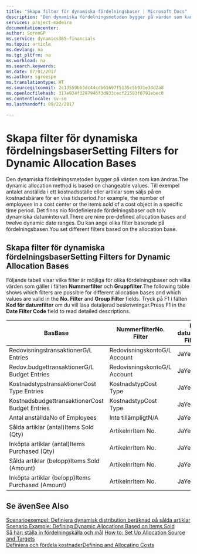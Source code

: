 ```yaml
---
title: "Skapa filter för dynamiska fördelningsbaser | Microsoft Docs"
description: "Den dynamiska fördelningsmetoden bygger på värden som kan ändras. Till exempel antalet anställda i ett kostnadsställe eller artiklar som säljs på en kostnadsbärare för en viss tidsperiod. Det finns nio fördefinierade fördelningsbaser och tolv dynamiska datumintervall. Du kan ange olika filter baserade på fördelningsbasen."
services: project-madeira
documentationcenter: 
author: SorenGP
ms.service: dynamics365-financials
ms.topic: article
ms.devlang: na
ms.tgt_pltfrm: na
ms.workload: na
ms.search.keywords: 
ms.date: 07/01/2017
ms.author: sgroespe
ms.translationtype: HT
ms.sourcegitcommit: 2c13559bb3dc44cdb61697f5135c5b931e34d2a8
ms.openlocfilehash: 317e924f3297946f3d933cecf21593f0791ebec0
ms.contentlocale: sv-se
ms.lasthandoff: 09/22/2017

---
```

# <a name="setting-filters-for-dynamic-allocation-bases"></a><span data-ttu-id="b2487-106">Skapa filter för dynamiska fördelningsbaser</span><span class="sxs-lookup"><span data-stu-id="b2487-106">Setting Filters for Dynamic Allocation Bases</span></span>
<span data-ttu-id="b2487-107">Den dynamiska fördelningsmetoden bygger på värden som kan ändras.</span><span class="sxs-lookup"><span data-stu-id="b2487-107">The dynamic allocation method is based on changeable values.</span></span> <span data-ttu-id="b2487-108">Till exempel antalet anställda i ett kostnadsställe eller artiklar som säljs på en kostnadsbärare för en viss tidsperiod.</span><span class="sxs-lookup"><span data-stu-id="b2487-108">For example, the number of employees in a cost center or the items sold of a cost object in a specific time period.</span></span> <span data-ttu-id="b2487-109">Det finns nio fördefinierade fördelningsbaser och tolv dynamiska datumintervall.</span><span class="sxs-lookup"><span data-stu-id="b2487-109">There are nine pre-defined allocation bases and twelve dynamic date ranges.</span></span> <span data-ttu-id="b2487-110">Du kan ange olika filter baserade på fördelningsbasen.</span><span class="sxs-lookup"><span data-stu-id="b2487-110">You set different filters based on the allocation base.</span></span>  

## <a name="setting-filters-for-dynamic-allocation-bases"></a><span data-ttu-id="b2487-111">Skapa filter för dynamiska fördelningsbaser</span><span class="sxs-lookup"><span data-stu-id="b2487-111">Setting Filters for Dynamic Allocation Bases</span></span>  
 <span data-ttu-id="b2487-112">Följande tabell visar vilka filter är möjliga för olika fördelningsbaser och vilka värden som gäller i fälten **Nummerfilter** och **Gruppfilter**.</span><span class="sxs-lookup"><span data-stu-id="b2487-112">The following table shows which filters are possible for different allocation bases and which values are valid in the **No. Filter** and **Group Filter** fields.</span></span> <span data-ttu-id="b2487-113">Tryck på F1 i fälten **Kod för datumfilter** om du vill läsa detaljerad beskrivningar.</span><span class="sxs-lookup"><span data-stu-id="b2487-113">Press F1 in the **Date Filter Code** field to read detailed descriptions.</span></span>  

|<span data-ttu-id="b2487-114">**Bas**</span><span class="sxs-lookup"><span data-stu-id="b2487-114">**Base**</span></span>|<span data-ttu-id="b2487-115">**Nummerfilter**</span><span class="sxs-lookup"><span data-stu-id="b2487-115">**No. Filter**</span></span>|<span data-ttu-id="b2487-116">**Kod för datumfilter**</span><span class="sxs-lookup"><span data-stu-id="b2487-116">**Date Filter Code**</span></span>|<span data-ttu-id="b2487-117">**Filter för kostnadsställe**</span><span class="sxs-lookup"><span data-stu-id="b2487-117">**Cost Center Filter**</span></span>|<span data-ttu-id="b2487-118">**Filter för kostnadsbärare**</span><span class="sxs-lookup"><span data-stu-id="b2487-118">**Cost Object Filter**</span></span>|<span data-ttu-id="b2487-119">**Gruppfilter**</span><span class="sxs-lookup"><span data-stu-id="b2487-119">**Group Filter**</span></span>|  
|--------------|----------------------------------------|----------------------------------------------|------------------------------------------------|------------------------------------------------|------------------------------------------|  
|<span data-ttu-id="b2487-120">Redovisningstransaktioner</span><span class="sxs-lookup"><span data-stu-id="b2487-120">G/L Entries</span></span>|<span data-ttu-id="b2487-121">Redovisningskonto</span><span class="sxs-lookup"><span data-stu-id="b2487-121">G/L Account</span></span>|<span data-ttu-id="b2487-122">Ja</span><span class="sxs-lookup"><span data-stu-id="b2487-122">Yes</span></span>|<span data-ttu-id="b2487-123">Ja</span><span class="sxs-lookup"><span data-stu-id="b2487-123">Yes</span></span>|<span data-ttu-id="b2487-124">Ja</span><span class="sxs-lookup"><span data-stu-id="b2487-124">Yes</span></span>|<span data-ttu-id="b2487-125">Inte tillämpligt</span><span class="sxs-lookup"><span data-stu-id="b2487-125">N/A</span></span>|  
|<span data-ttu-id="b2487-126">Redov.budgettransaktioner</span><span class="sxs-lookup"><span data-stu-id="b2487-126">G/L Budget Entries</span></span>|<span data-ttu-id="b2487-127">Redovisningskonto</span><span class="sxs-lookup"><span data-stu-id="b2487-127">G/L Account</span></span>|<span data-ttu-id="b2487-128">Ja</span><span class="sxs-lookup"><span data-stu-id="b2487-128">Yes</span></span>|<span data-ttu-id="b2487-129">Ja</span><span class="sxs-lookup"><span data-stu-id="b2487-129">Yes</span></span>|<span data-ttu-id="b2487-130">Ja</span><span class="sxs-lookup"><span data-stu-id="b2487-130">Yes</span></span>|<span data-ttu-id="b2487-131">Redov.budgetnamn</span><span class="sxs-lookup"><span data-stu-id="b2487-131">G/L Budget Name</span></span>|  
|<span data-ttu-id="b2487-132">Kostnadstypstransaktioner</span><span class="sxs-lookup"><span data-stu-id="b2487-132">Cost Type Entries</span></span>|<span data-ttu-id="b2487-133">Kostnadstyp</span><span class="sxs-lookup"><span data-stu-id="b2487-133">Cost Type</span></span>|<span data-ttu-id="b2487-134">Ja</span><span class="sxs-lookup"><span data-stu-id="b2487-134">Yes</span></span>|<span data-ttu-id="b2487-135">Ja</span><span class="sxs-lookup"><span data-stu-id="b2487-135">Yes</span></span>|<span data-ttu-id="b2487-136">Ja</span><span class="sxs-lookup"><span data-stu-id="b2487-136">Yes</span></span>|<span data-ttu-id="b2487-137">Inte tillämpligt</span><span class="sxs-lookup"><span data-stu-id="b2487-137">N/A</span></span>|  
|<span data-ttu-id="b2487-138">Kostnadsbudgettransaktioner</span><span class="sxs-lookup"><span data-stu-id="b2487-138">Cost Budget Entries</span></span>|<span data-ttu-id="b2487-139">Kostnadstyp</span><span class="sxs-lookup"><span data-stu-id="b2487-139">Cost Type</span></span>|<span data-ttu-id="b2487-140">Ja</span><span class="sxs-lookup"><span data-stu-id="b2487-140">Yes</span></span>|<span data-ttu-id="b2487-141">Ja</span><span class="sxs-lookup"><span data-stu-id="b2487-141">Yes</span></span>|<span data-ttu-id="b2487-142">Ja</span><span class="sxs-lookup"><span data-stu-id="b2487-142">Yes</span></span>|<span data-ttu-id="b2487-143">Budgetnamn</span><span class="sxs-lookup"><span data-stu-id="b2487-143">Budget Name</span></span>|  
|<span data-ttu-id="b2487-144">Antal anställda</span><span class="sxs-lookup"><span data-stu-id="b2487-144">No of Employees</span></span>|<span data-ttu-id="b2487-145">Inte tillämpligt</span><span class="sxs-lookup"><span data-stu-id="b2487-145">N/A</span></span>|<span data-ttu-id="b2487-146">Ja</span><span class="sxs-lookup"><span data-stu-id="b2487-146">Yes</span></span>|<span data-ttu-id="b2487-147">Ja</span><span class="sxs-lookup"><span data-stu-id="b2487-147">Yes</span></span>|<span data-ttu-id="b2487-148">Ja</span><span class="sxs-lookup"><span data-stu-id="b2487-148">Yes</span></span>|<span data-ttu-id="b2487-149">Inte tillämpligt</span><span class="sxs-lookup"><span data-stu-id="b2487-149">N/A</span></span>|  
|<span data-ttu-id="b2487-150">Sålda artiklar (antal)</span><span class="sxs-lookup"><span data-stu-id="b2487-150">Items Sold (Qty)</span></span>|<span data-ttu-id="b2487-151">Artikelnr</span><span class="sxs-lookup"><span data-stu-id="b2487-151">Item No.</span></span>|<span data-ttu-id="b2487-152">Ja</span><span class="sxs-lookup"><span data-stu-id="b2487-152">Yes</span></span>|<span data-ttu-id="b2487-153">Ja</span><span class="sxs-lookup"><span data-stu-id="b2487-153">Yes</span></span>|<span data-ttu-id="b2487-154">Ja</span><span class="sxs-lookup"><span data-stu-id="b2487-154">Yes</span></span>|<span data-ttu-id="b2487-155">Lagerbokföringsmall</span><span class="sxs-lookup"><span data-stu-id="b2487-155">Inventory Posting Group</span></span>|  
|<span data-ttu-id="b2487-156">Inköpta artiklar (antal)</span><span class="sxs-lookup"><span data-stu-id="b2487-156">Items Purchased (Qty)</span></span>|<span data-ttu-id="b2487-157">Artikelnr</span><span class="sxs-lookup"><span data-stu-id="b2487-157">Item No.</span></span>|<span data-ttu-id="b2487-158">Ja</span><span class="sxs-lookup"><span data-stu-id="b2487-158">Yes</span></span>|<span data-ttu-id="b2487-159">Ja</span><span class="sxs-lookup"><span data-stu-id="b2487-159">Yes</span></span>|<span data-ttu-id="b2487-160">Ja</span><span class="sxs-lookup"><span data-stu-id="b2487-160">Yes</span></span>|<span data-ttu-id="b2487-161">Lagerbokföringsmall</span><span class="sxs-lookup"><span data-stu-id="b2487-161">Inventory Posting Group</span></span>|  
|<span data-ttu-id="b2487-162">Sålda artiklar (belopp)</span><span class="sxs-lookup"><span data-stu-id="b2487-162">Items Sold (Amount)</span></span>|<span data-ttu-id="b2487-163">Artikelnr</span><span class="sxs-lookup"><span data-stu-id="b2487-163">Item No.</span></span>|<span data-ttu-id="b2487-164">Ja</span><span class="sxs-lookup"><span data-stu-id="b2487-164">Yes</span></span>|<span data-ttu-id="b2487-165">Ja</span><span class="sxs-lookup"><span data-stu-id="b2487-165">Yes</span></span>|<span data-ttu-id="b2487-166">Ja</span><span class="sxs-lookup"><span data-stu-id="b2487-166">Yes</span></span>|<span data-ttu-id="b2487-167">Lagerbokföringsmall</span><span class="sxs-lookup"><span data-stu-id="b2487-167">Inventory Posting Group</span></span>|  
|<span data-ttu-id="b2487-168">Inköpta artiklar (belopp)</span><span class="sxs-lookup"><span data-stu-id="b2487-168">Items Purchased (Amount)</span></span>|<span data-ttu-id="b2487-169">Artikelnr</span><span class="sxs-lookup"><span data-stu-id="b2487-169">Item No.</span></span>|<span data-ttu-id="b2487-170">Ja</span><span class="sxs-lookup"><span data-stu-id="b2487-170">Yes</span></span>|<span data-ttu-id="b2487-171">Ja</span><span class="sxs-lookup"><span data-stu-id="b2487-171">Yes</span></span>|<span data-ttu-id="b2487-172">Ja</span><span class="sxs-lookup"><span data-stu-id="b2487-172">Yes</span></span>|<span data-ttu-id="b2487-173">Lagerbokföringsmall</span><span class="sxs-lookup"><span data-stu-id="b2487-173">Inventory Posting Group</span></span>|  

## <a name="see-also"></a><span data-ttu-id="b2487-174">Se även</span><span class="sxs-lookup"><span data-stu-id="b2487-174">See Also</span></span>  
 <span data-ttu-id="b2487-175">[Scenarioexempel: Definiera dynamisk distribution beräknad på sålda artiklar](finance-scenario-example-defining-dynamic-allocations-based-on-items-sold.md) </span><span class="sxs-lookup"><span data-stu-id="b2487-175">[Scenario Example: Defining Dynamic Allocations Based on Items Sold](finance-scenario-example-defining-dynamic-allocations-based-on-items-sold.md) </span></span>  
 <span data-ttu-id="b2487-176">[Så här: ställa in fördelningskälla och mål](finance-how-to-set-up-allocation-source-and-targets.md) </span><span class="sxs-lookup"><span data-stu-id="b2487-176">[How to: Set Up Allocation Source and Targets](finance-how-to-set-up-allocation-source-and-targets.md) </span></span>  
 [<span data-ttu-id="b2487-177">Definiera och fördela kostnader</span><span class="sxs-lookup"><span data-stu-id="b2487-177">Defining and Allocating Costs</span></span>](finance-define-and-allocate-costs.md)

